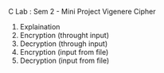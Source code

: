 C Lab : Sem 2 - Mini Project 
Vigenere Cipher
1. Explaination
2. Encryption (throught input)
3. Decryption  (through input)
4. Encryption (input from file)
5. Decryption (input from file)
